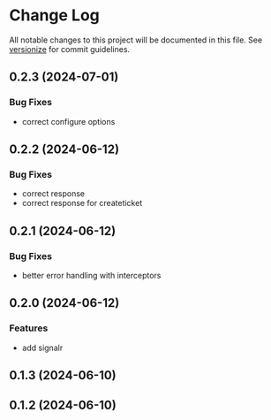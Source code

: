 # Change Log

All notable changes to this project will be documented in this file. See [versionize](https://github.com/versionize/versionize) for commit guidelines.

<a name="0.2.3"></a>
## 0.2.3 (2024-07-01)

### Bug Fixes

* correct configure options

<a name="0.2.2"></a>
## 0.2.2 (2024-06-12)

### Bug Fixes

* correct response
* correct response for createticket

<a name="0.2.1"></a>
## 0.2.1 (2024-06-12)

### Bug Fixes

* better error handling with interceptors

<a name="0.2.0"></a>
## 0.2.0 (2024-06-12)

### Features

* add signalr

<a name="0.1.3"></a>
## 0.1.3 (2024-06-10)

<a name="0.1.2"></a>
## 0.1.2 (2024-06-10)

